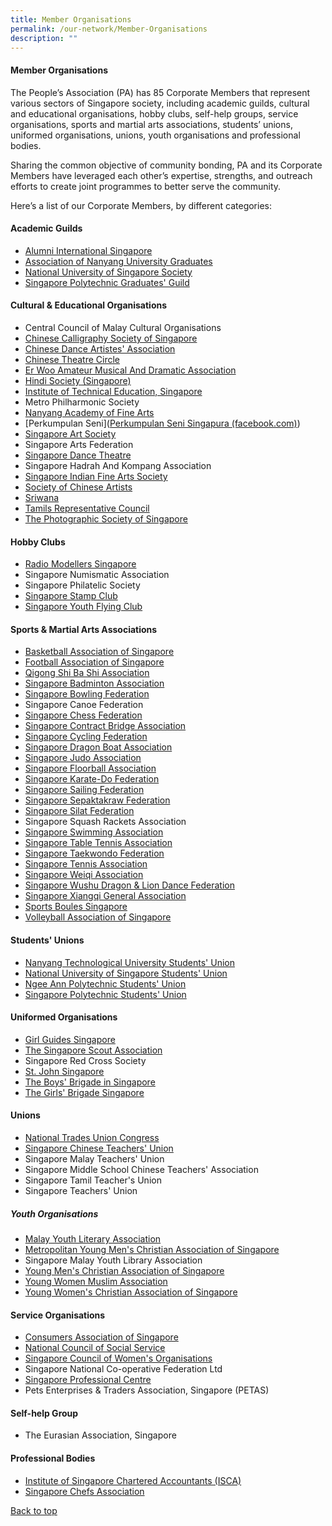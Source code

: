 ```yaml
---
title: Member Organisations
permalink: /our-network/Member-Organisations
description: ""
---
```

#### Member Organisations

The People’s Association (PA) has 85 Corporate Members that represent various sectors of Singapore society, including academic guilds, cultural and educational organisations, hobby clubs, self-help groups, service organisations, sports and martial arts associations, students’ unions, uniformed organisations, unions, youth organisations and professional bodies.

Sharing the common objective of community bonding, PA and its Corporate Members have leveraged each other’s expertise, strengths, and outreach efforts to create joint programmes to better serve the community.

Here’s a list of our Corporate Members, by different categories:

#### Academic Guilds  

* [Alumni International Singapore](https://www.ais.org.sg/)
* [ Association of Nanyang University Graduates](http://www.nantahalumni.org.sg/)
* [National University of Singapore Society](https://www.nuss.org.sg/)
* [Singapore Polytechnic Graduates' Guild](https://www.spgg.org.sg/)


#### Cultural & Educational Organisations

* Central Council of Malay Cultural Organisations
* [Chinese Calligraphy Society of Singapore](https://www.ccss.org.sg/)
* [Chinese Dance Artistes' Association](https://zh-cn.facebook.com/pages/Chinese-Dance-Artistes-Association/209711552462560)
* [Chinese Theatre Circle](http://www.ctcopera.com/)
* [Er Woo Amateur Musical And Dramatic Association](https://www.facebook.com/ErWooAmateurMusicalDramaticAssociation)
* [Hindi Society (Singapore)](http://www.hindi-society.com/)
* [Institute of Technical Education, Singapore](https://www.ite.edu.sg/)
* Metro Philharmonic Society
* [Nanyang Academy of Fine Arts](https://www.nafa.edu.sg/)
* [Perkumpulan Seni]([Perkumpulan Seni Singapura (facebook.com)](https://www.facebook.com/perkumpulanseni.org))
* [Singapore Art Society](http://singaporeartsociety.com/)
* Singapore Arts Federation
* [Singapore Dance Theatre](http://www.singaporedancetheatre.com/)
* Singapore Hadrah And Kompang Association
* [Singapore Indian Fine Arts Society](https://www.sifas.org/)
* [Society of Chinese Artists](https://soca.org.sg/)
* [Sriwana](http://www.sriwana.com/)
* [Tamils Representative Council](http://www.trc.org.sg/)
* [The Photographic Society of Singapore](http://www.pss1950.org/)

#### Hobby Clubs

* [Radio Modellers Singapore]([www.rms.org.sg](http://www.rms.org.sg/))
* Singapore Numismatic Association
* Singapore Philatelic Society
* [Singapore Stamp Club](https://www.facebook.com/singaporestampclub)
* [Singapore Youth Flying Club](http://www.syfc.sg/)

#### Sports & Martial Arts Associations

* [Basketball Association of Singapore](https://bas.org.sg/)
* [Football Association of Singapore](http://www.fas.org.sg/)
* [Qigong Shi Ba Shi Association](https://www.facebook.com/login/?next=https%3A%2F%2Fwww.facebook.com%2FQigong18A)
* [Singapore Badminton Association](http://www.singaporebadminton.org.sg/)
* [Singapore Bowling Federation](http://www.singaporebowling.org.sg/)
* Singapore Canoe Federation
* [Singapore Chess Federation](http://www.singaporechess.org.sg/)
* [Singapore Contract Bridge Association](https://www.scba.org.sg/)
* [Singapore Cycling Federation](http://www.cycling.org.sg/)
* [Singapore Dragon Boat Association](http://www.sdba.org.sg/)
* [Singapore Judo Association]()
* [Singapore Floorball Association]()
* [Singapore Karate-Do Federation]()
* [Singapore Sailing Federation]()
* [Singapore Sepaktakraw Federation]()
* [Singapore Silat Federation]()
* Singapore Squash Rackets Association
* [Singapore Swimming Association]()
* [Singapore Table Tennis Association]()
* [Singapore Taekwondo Federation]()
* [Singapore Tennis Association]()
* [Singapore Weiqi Association]()
* [Singapore Wushu Dragon & Lion Dance Federation]()
* [Singapore Xiangqi General Association]()
* [Sports Boules Singapore]()
* [Volleyball Association of Singapore]()

#### Students' Unions

* [Nanyang Technological University Students' Union]()
* [National University of Singapore Students' Union]()
* [Ngee Ann Polytechnic Students' Union]()
* [Singapore Polytechnic Students' Union]()

#### Uniformed Organisations

* [Girl Guides Singapore]()
* [The Singapore Scout Association]()
* Singapore Red Cross Society
* [St. John Singapore]()
* [The Boys' Brigade in Singapore]()
* [The Girls' Brigade Singapore]()

#### Unions

* [National Trades Union Congress]()
* [Singapore Chinese Teachers' Union]()
* Singapore Malay Teachers' Union
* Singapore Middle School Chinese Teachers' Association
* Singapore Tamil Teacher's Union
* Singapore Teachers' Union

##### Youth Organisations

* [Malay Youth Literary Association]()
* [Metropolitan Young Men's Christian Association of Singapore]()
* Singapore Malay Youth Library Association
* [Young Men's Christian Association of Singapore]()
* [Young Women Muslim Association]()
* [Young Women's Christian Association of Singapore]()

#### Service Organisations 

* [Consumers Association of Singapore]()
* [National Council of Social Service]()
* [Singapore Council of Women's Organisations]()
* Singapore National Co-operative Federation Ltd
* [Singapore Professional Centre]()
* Pets Enterprises & Traders Association, Singapore (PETAS)

#### Self-help Group

* The Eurasian Association, Singapore

#### Professional Bodies 

* [Institute of Singapore Chartered Accountants (ISCA)]()
* [Singapore Chefs Association]()


[Back to top]()
